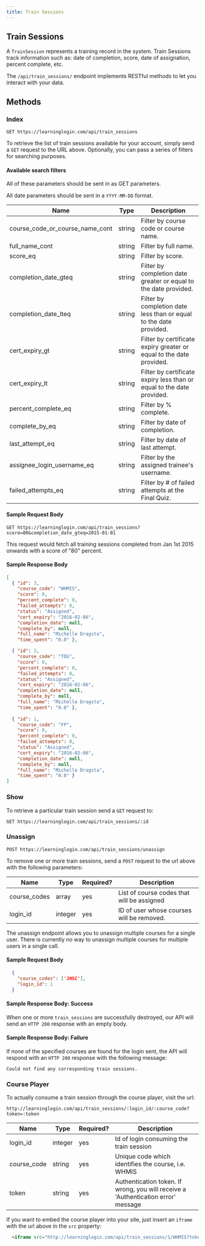 ```yaml
---
title: Train Sessions
---
```



## Train Sessions


A `TrainSession` represents a training record in the system. Train Sessions track information such as: date of completion, score, date of assignation, percent complete, etc.

The `/api/train_sessions/` endpoint implements RESTful methods to let you interact with your data.


## Methods

### Index

`GET https://learninglogin.com/api/train_sessions`

To retrieve the list of train sessions available for your account, simply send a `GET` request to the URL above. Optionally, you can pass a series of filters for searching purposes.


#### Available search filters

All of these parameters should be sent in as GET parameters.

All date parameters should be sent in a `YYYY-MM-DD` format.

| Name                             | Type   | Description                                                           |
|----------------------------------|--------|-----------------------------------------------------------------------|
| course_code_or_course_name_cont  | string | Filter by course code or course name.                                  |
| full_name_cont                   | string | Filter by full name.                                                   |
| score_eq                         | string | Filter by score.                                                       |
| completion_date_gteq             | string | Filter by completion date greater or equal to the date provided.       |
| completion_date_lteq             | string | Filter by completion date less than or equal to the date provided.     |
| cert_expiry_gt                   | string | Filter by certificate expiry greater or equal to the date provided.    |
| cert_expiry_lt                   | string | Filter by certificate expiry less than or equal to the date provided.  |
| percent_complete_eq              | string | Filter by % complete.                                                  | 
| complete_by_eq                   | string | Filter by date of completion.                                          |
| last_attempt_eq                  | string | Filter by date of last attempt.                                        |
| assignee_login_username_eq       | string | Filter by the assigned trainee's username.                             |
| failed_attempts_eq               | string | Filter by # of failed attempts at the Final Quiz.                      |


#### Sample Request Body

`GET https://learninglogin.com/api/train_sessions?score=80&completion_date_gteq=2015-01-01`

This request would fetch all training sessions completed from Jan 1st 2015 onwards with a score of "80" percent.


#### Sample Response Body

~~~json
[
  { "id": 3,
    "course_code": "WHMIS",
    "score": 0,
    "percent_complete": 0,
    "failed_attempts": 0,
    "status": "Assigned",
    "cert_expiry": "2016-02-06",
    "completion_date": null,
    "complete_by": null,
    "full_name": "Michelle Dragsta",
    "time_spent": "0.0" },

  { "id": 2,
    "course_code": "TDG",
    "score": 0,
    "percent_complete": 0,
    "failed_attempts": 0,
    "status": "Assigned",
    "cert_expiry": "2016-02-06",
    "completion_date": null,
    "complete_by": null,
    "full_name": "Michelle Dragsta",
    "time_spent": "0.0" },
    
  { "id": 1,
    "course_code": "FP",
    "score": 0,
    "percent_complete": 0,
    "failed_attempts": 0,
    "status": "Assigned",
    "cert_expiry": "2016-02-06",
    "completion_date": null,
    "complete_by": null,
    "full_name": "Michelle Dragsta",
    "time_spent": "0.0" }
]
~~~

### Show

To retrieve a particular train session send a `GET` request to:

`GET https://learninglogin.com/api/train_sessions/:id`



### Unassign

`POST https://learninglogin.com/api/train_sessions/unassign`

To remove one or more train sessions, send a `POST` request to the url above with the following parameters:


| Name         | Type   | Required? | Description                                                   |
|--------------|--------|-----------|---------------------------------------------------------------|
| course_codes | array  | yes       | List of course codes that will be assigned                    |
| login_id     | integer  | yes     | ID of user whose courses will be removed.                     |

The unassign endpoint allows you to unassign multiple courses for a single user. There is currently no way to unassign multiple courses for multiple users in a single call.

#### Sample Request Body

~~~json
  {
    "course_codes": ['JHSC'],
    "login_id": 1
  }
~~~


#### Sample Response Body: Success

When one or more `train_sessions` are successfully destroyed, our API will send an `HTTP 200` response with an empty body.


#### Sample Response Body: Failure
If *none* of the specified courses are found for the login sent, the API will respond with an `HTTP 200` response with the following message:

~~~
Could not find any corresponding train sessions.
~~~




### Course Player

To actually consume a train session through the course player, visit the url:

`http://learninglogin.com/api/train_sessions/:login_id/:course_code?token=:token`

| Name        | Type    | Required? | Description                                                                       |
|-------------|---------|-----------|-----------------------------------------------------------------------------------|
| login_id    | integer | yes       | Id of login consuming the train session                                           |
| course_code | string  | yes       | Unique code which identifies the course, i.e. WHMIS                               |
| token       | string  | yes       | Authentication token. If wrong, you will receive a 'Authentication error' message |

If you want to embed the course player into your site, just insert an `iframe` with the url above in the `src` property:

~~~html
  <iframe src="http://learninglogin.com/api/train_sessions/1/WHMIS?token=TOKENHERE"> </iframe>
~~~

